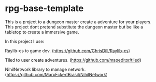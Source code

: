 # rpg-base-template

This is a project to a dungeon master create a adventure for your players. This project dont pretend substitute the dungeon master but be like a tabletop
to create a immersive game.

In this project I use:

Raylib-cs to game dev. (https://github.com/ChrisDill/Raylib-cs)

Tiled to user create adventures. (https://github.com/mapeditor/tiled)

NihilNetwork library to manage network. (https://github.com/MarxEckertBrasil/NihilNetwork)
